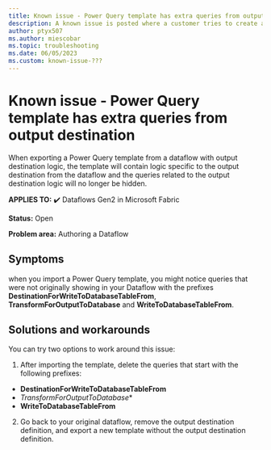 ```yaml
---
title: Known issue - Power Query template has extra queries from output destination
description: A known issue is posted where a customer tries to create a new Microsoft Fabric Data Factory Dataflow from a template that was created with output destination logic
author: ptyx507
ms.author: miescobar
ms.topic: troubleshooting  
ms.date: 06/05/2023
ms.custom: known-issue-???
---
```


# Known issue - Power Query template has extra queries from output destination

When exporting a Power Query template from a dataflow with output destination logic, the template will contain logic specific to the output destination from the dataflow and the queries related to the output destination logic will no longer be hidden.

**APPLIES TO:** ✔️ Dataflows Gen2 in Microsoft Fabric

**Status:** Open

**Problem area:** Authoring a Dataflow

## Symptoms

when you import a Power Query template, you might notice queries that were not originally showing in your Dataflow with the prefixes **DestinationForWriteToDatabaseTableFrom**, **TransformForOutputToDatabase** and **WriteToDatabaseTableFrom**.

## Solutions and workarounds

You can try two options to work around this issue:

1. After importing the template, delete the queries that start with the following prefixes:  

* **DestinationForWriteToDatabaseTableFrom** 
* *TransformForOutputToDatabase**
* **WriteToDatabaseTableFrom**

2. Go back to your original dataflow, remove the output destination definition, and export a new template without the output destination definition.